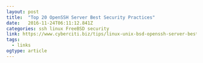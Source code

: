 ```yaml
---
layout: post 
title:  "Top 20 OpenSSH Server Best Security Practices" 
date:   2016-11-24T06:11:12.841Z 
categories: ssh linux FreeBSD security 
link: https://www.cyberciti.biz/tips/linux-unix-bsd-openssh-server-best-practices.html 
tags:
  - links
ogtype: article 
---
```


